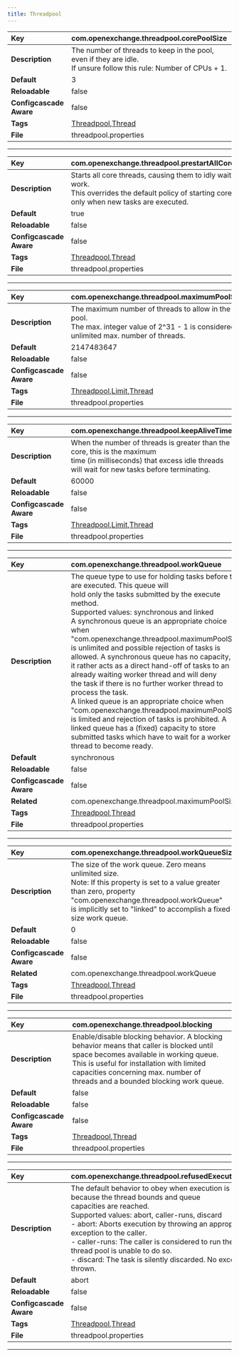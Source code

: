 ```yaml
---
title: Threadpool
---
```


| __Key__ | com.openexchange.threadpool.corePoolSize |
|:----------------|:--------|
| __Description__ | The number of threads to keep in the pool, even if they are idle.<br>If unsure follow this rule: Number of CPUs + 1.<br> |
| __Default__ | 3 |
| __Reloadable__ | false |
| __Configcascade Aware__ | false |
| __Tags__ | <a href="https://documentation.open-xchange.com/latest/middleware/configuration/tags/Threadpool.html">Threadpool</a>,<a href="https://documentation.open-xchange.com/latest/middleware/configuration/tags/Thread.html">Thread</a> |
| __File__ | threadpool.properties |

---
| __Key__ | com.openexchange.threadpool.prestartAllCoreThreads |
|:----------------|:--------|
| __Description__ | Starts all core threads, causing them to idly wait for work.<br>This overrides the default policy of starting core threads only when new tasks are executed. <br> |
| __Default__ | true |
| __Reloadable__ | false |
| __Configcascade Aware__ | false |
| __Tags__ | <a href="https://documentation.open-xchange.com/latest/middleware/configuration/tags/Threadpool.html">Threadpool</a>,<a href="https://documentation.open-xchange.com/latest/middleware/configuration/tags/Thread.html">Thread</a> |
| __File__ | threadpool.properties |

---
| __Key__ | com.openexchange.threadpool.maximumPoolSize |
|:----------------|:--------|
| __Description__ | The maximum number of threads to allow in the pool.<br>The max. integer value of 2^31 - 1 is considered as unlimited max. number of threads.<br> |
| __Default__ | 2147483647 |
| __Reloadable__ | false |
| __Configcascade Aware__ | false |
| __Tags__ | <a href="https://documentation.open-xchange.com/latest/middleware/configuration/tags/Threadpool.html">Threadpool</a>,<a href="https://documentation.open-xchange.com/latest/middleware/configuration/tags/Limit.html">Limit</a>,<a href="https://documentation.open-xchange.com/latest/middleware/configuration/tags/Thread.html">Thread</a> |
| __File__ | threadpool.properties |

---
| __Key__ | com.openexchange.threadpool.keepAliveTime |
|:----------------|:--------|
| __Description__ | When the number of threads is greater than the core, this is the maximum<br>time (in milliseconds) that excess idle threads will wait for new tasks before terminating.<br> |
| __Default__ | 60000 |
| __Reloadable__ | false |
| __Configcascade Aware__ | false |
| __Tags__ | <a href="https://documentation.open-xchange.com/latest/middleware/configuration/tags/Threadpool.html">Threadpool</a>,<a href="https://documentation.open-xchange.com/latest/middleware/configuration/tags/Limit.html">Limit</a>,<a href="https://documentation.open-xchange.com/latest/middleware/configuration/tags/Thread.html">Thread</a> |
| __File__ | threadpool.properties |

---
| __Key__ | com.openexchange.threadpool.workQueue |
|:----------------|:--------|
| __Description__ | The queue type to use for holding tasks before they are executed. This queue will<br>hold only the tasks submitted by the execute method.<br>Supported values: synchronous and linked<br>A synchronous queue is an appropriate choice when "com.openexchange.threadpool.maximumPoolSize"<br>is unlimited and possible rejection of tasks is allowed. A synchronous queue has no capacity,<br>it rather acts as a direct hand-off of tasks to an already waiting worker thread and will deny<br>the task if there is no further worker thread to process the task.<br>A linked queue is an appropriate choice when "com.openexchange.threadpool.maximumPoolSize"<br>is limited and rejection of tasks is prohibited. A linked queue has a (fixed) capacity to store<br>submitted tasks which have to wait for a worker thread to become ready.<br> |
| __Default__ | synchronous |
| __Reloadable__ | false |
| __Configcascade Aware__ | false |
| __Related__ | com.openexchange.threadpool.maximumPoolSize |
| __Tags__ | <a href="https://documentation.open-xchange.com/latest/middleware/configuration/tags/Threadpool.html">Threadpool</a>,<a href="https://documentation.open-xchange.com/latest/middleware/configuration/tags/Thread.html">Thread</a> |
| __File__ | threadpool.properties |

---
| __Key__ | com.openexchange.threadpool.workQueueSize |
|:----------------|:--------|
| __Description__ | The size of the work queue. Zero means unlimited size.<br>Note: If this property is set to a value greater than zero, property "com.openexchange.threadpool.workQueue"<br>is implicitly set to "linked" to accomplish a fixed-size work queue.<br> |
| __Default__ | 0 |
| __Reloadable__ | false |
| __Configcascade Aware__ | false |
| __Related__ | com.openexchange.threadpool.workQueue |
| __Tags__ | <a href="https://documentation.open-xchange.com/latest/middleware/configuration/tags/Threadpool.html">Threadpool</a>,<a href="https://documentation.open-xchange.com/latest/middleware/configuration/tags/Thread.html">Thread</a> |
| __File__ | threadpool.properties |

---
| __Key__ | com.openexchange.threadpool.blocking |
|:----------------|:--------|
| __Description__ | Enable/disable blocking behavior. A blocking behavior means that caller is blocked until space becomes available in working queue.<br>This is useful for installation with limited capacities concerning max. number of threads and a bounded blocking work queue.<br> |
| __Default__ | false |
| __Reloadable__ | false |
| __Configcascade Aware__ | false |
| __Tags__ | <a href="https://documentation.open-xchange.com/latest/middleware/configuration/tags/Threadpool.html">Threadpool</a>,<a href="https://documentation.open-xchange.com/latest/middleware/configuration/tags/Thread.html">Thread</a> |
| __File__ | threadpool.properties |

---
| __Key__ | com.openexchange.threadpool.refusedExecutionBehavior |
|:----------------|:--------|
| __Description__ | The default behavior to obey when execution is blocked because the thread bounds and queue<br>capacities are reached.<br>Supported values: abort, caller-runs, discard<br>- abort: Aborts execution by throwing an appropriate exception to the caller.<br>- caller-runs: The caller is considered to run the task if thread pool is unable to do so.<br>- discard: The task is silently discarded. No exception is thrown.<br> |
| __Default__ | abort |
| __Reloadable__ | false |
| __Configcascade Aware__ | false |
| __Tags__ | <a href="https://documentation.open-xchange.com/latest/middleware/configuration/tags/Threadpool.html">Threadpool</a>,<a href="https://documentation.open-xchange.com/latest/middleware/configuration/tags/Thread.html">Thread</a> |
| __File__ | threadpool.properties |

---

